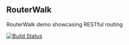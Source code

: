 ## RouterWalk
RouterWalk demo showcasing RESTful routing

[![Build Status](https://travis-ci.org/adamculp/api-consumer.svg?branch=master)](https://travis-ci.org/dolcy/RouterWalk)

